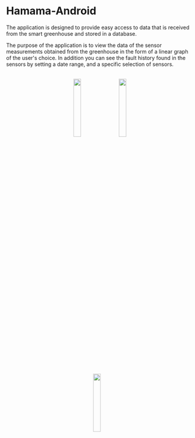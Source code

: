 # Hamama-Android
The application is designed to provide easy access to data that is received from the smart greenhouse and stored in a database.

The purpose of the application is to view the data of the sensor measurements obtained from the greenhouse in the form of a linear graph of the user's choice. In addition you can see the fault history found in the sensors by setting a date range, and a specific selection of sensors.
<br>
<br>

<p align="center" width="70%">
    <img width="20%" src="https://user-images.githubusercontent.com/60574244/132990310-dc0cfd8c-c4c4-4c89-854b-31b94dff1416.png">
      ㅤ
    <img width="20%" src="https://user-images.githubusercontent.com/60574244/132990324-1b2afe26-cfcf-45b7-ad10-f53e26bf7006.png">
</p>

<p align="center" width="70%">
    <img width="20%" src="https://user-images.githubusercontent.com/60574244/132990426-0b4e8ef1-24e4-478e-8b09-7143230b8ccf.png">
      ㅤ

</p>
